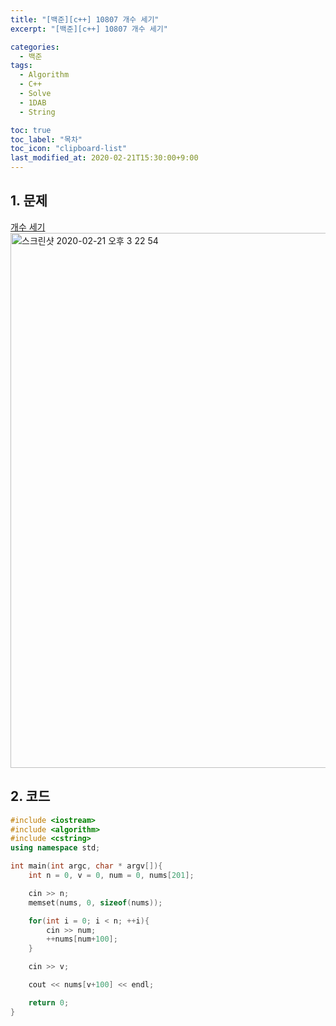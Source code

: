 ```yaml
---
title: "[백준][c++] 10807 개수 세기"
excerpt: "[백준][c++] 10807 개수 세기"

categories:
  - 백준
tags:
  - Algorithm
  - C++
  - Solve
  - 1DAB
  - String

toc: true
toc_label: "목차"
toc_icon: "clipboard-list"
last_modified_at: 2020-02-21T15:30:00+9:00
---
```


## 1. 문제
[개수 세기](https://www.acmicpc.net/problem/10807)  
<img width="856" alt="스크린샷 2020-02-21 오후 3 22 54" src="https://user-images.githubusercontent.com/20227720/75009585-68621800-54be-11ea-9f2c-d3279f67e7d6.png">


## 2. 코드

```c++
#include <iostream>
#include <algorithm>
#include <cstring>
using namespace std;

int main(int argc, char * argv[]){
    int n = 0, v = 0, num = 0, nums[201];

    cin >> n;
    memset(nums, 0, sizeof(nums));

    for(int i = 0; i < n; ++i){
        cin >> num;
        ++nums[num+100];
    }

    cin >> v;

    cout << nums[v+100] << endl;

    return 0;
}
```